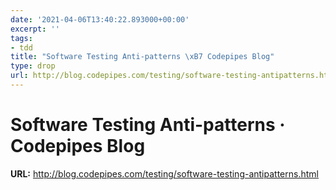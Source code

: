 ```yaml
---
date: '2021-04-06T13:40:22.893000+00:00'
excerpt: ''
tags:
- tdd
title: "Software Testing Anti-patterns \xB7 Codepipes Blog"
type: drop
url: http://blog.codepipes.com/testing/software-testing-antipatterns.html
---
```


# Software Testing Anti-patterns · Codepipes Blog

**URL:** http://blog.codepipes.com/testing/software-testing-antipatterns.html
